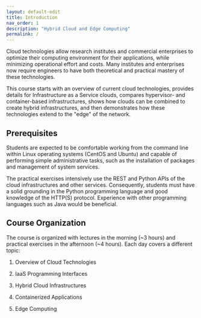 ```yaml
---
layout: default-edit
title: Introduction
nav_order: 1
description: "Hybrid Cloud and Edge Computing"
permalink: /
---
```


Cloud technologies allow research institutes and commercial
enterprises to optimize their computing environment for their
applications, while minimizing operational effort and costs. Many
institutes and enterprises now require engineers to have both
theoretical and practical mastery of these technologies.

This course starts with an overview of current cloud technologies,
provides details for Infrastructure as a Service clouds, compares
hypervisor- and container-based infrastructures, shows how clouds can
be combined to create hybrid infrastructures, and then demonstrates
how these technologies extend to the "edge" of the network.

## Prerequisites

Students are expected to be comfortable working from the command line
within Linux operating systems (CentOS and Ubuntu) and capable of
performing simple administrative tasks, such as the installation of
packages and management of system services.

The practical exercises intensively use the REST and Python APIs of
the cloud infrastructures and other services.  Consequently, students
must have a solid grounding in the Python programming language and
good knowledge of the HTTP(S) protocol. Experience with other
programming languages such as Java would be beneficial.

## Course Organization

The course is organized with lectures in the morning (~3 hours) and
practical exercises in the afternoon (~4 hours).  Each day covers a
different topic:

 1. Overview of Cloud Technologies

 1. IaaS Programming Interfaces

 1. Hybrid Cloud Infrastructures

 1. Containerized Applications

 1. Edge Computing

